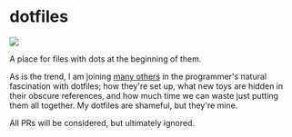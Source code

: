 # dotfiles

![](https://travis-ci.org/macintacos/dotfiles.svg?branch=master)

A place for files with dots at the beginning of them.

As is the trend, I am joining [many others](https://dotfiles.github.io/) in the programmer's natural fascination with dotfiles; how they're set up, what new toys are hidden in their obscure references, and how much time we can waste just putting them all together. My dotfiles are shameful, but they're mine.

All PRs will be considered, but ultimately ignored.
